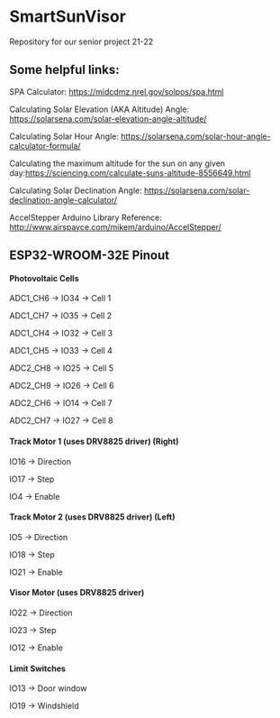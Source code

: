 # SmartSunVisor
Repository for our senior project 21-22

## Some helpful links:
SPA Calculator: https://midcdmz.nrel.gov/solpos/spa.html

Calculating Solar Elevation (AKA Altitude) Angle: https://solarsena.com/solar-elevation-angle-altitude/

Calculating Solar Hour Angle: https://solarsena.com/solar-hour-angle-calculator-formula/

Calculating the maximum altitude for the sun on any given day:https://sciencing.com/calculate-suns-altitude-8556649.html

Calculating Solar Declination Angle: https://solarsena.com/solar-declination-angle-calculator/

AccelStepper Arduino Library Reference: http://www.airspayce.com/mikem/arduino/AccelStepper/

ESP32-WROOM-32E Pinout
-----------------------------------------
#### Photovoltaic Cells

ADC1_CH6 -> IO34 -> Cell 1

ADC1_CH7 -> IO35 -> Cell 2

ADC1_CH4 -> IO32 -> Cell 3

ADC1_CH5 -> IO33 -> Cell 4

ADC2_CH8 -> IO25 -> Cell 5

ADC2_CH9 -> IO26 -> Cell 6

ADC2_CH6 -> IO14 -> Cell 7

ADC2_CH7 -> IO27 -> Cell 8

#### Track Motor 1 (uses DRV8825 driver) (Right)

IO16 -> Direction

IO17 -> Step

IO4 -> Enable

#### Track Motor 2 (uses DRV8825 driver) (Left)

IO5 -> Direction

IO18 -> Step

IO21 -> Enable

#### Visor Motor (uses DRV8825 driver)

IO22 -> Direction

IO23 -> Step

IO12 -> Enable

#### Limit Switches

IO13 -> Door window

IO19 -> Windshield
